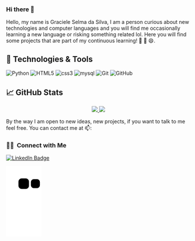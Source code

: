 

### Hi there 👋

Hello, my name is Graciele Selma da Silva, I am a person curious about new technologies and computer languages and you will find me occasionally learning a new language or risking something related lol. Here you will find some projects that are part of my continuous learning! 📘 📖 😄.


## 🔧 Technologies & Tools

<!-- ![C++](https://img.shields.io/badge/c++-%2300599C.svg?style=flat&logo=c%2B%2B&logoColor=white) 
![Java](https://img.shields.io/badge/Java-informational?style=flat&logo=java&logoColor=white&color=2bbc8a)
![PHP](https://img.shields.io/badge/php-%23777BB4.svg?style=flat&logo=php&logoColor=white)
![NodeJS](https://img.shields.io/badge/node.js-6DA55F?style=flat&logo=node.js&logoColor=white)
![Typescript](https://img.shields.io/badge/-Typescript-informational?style=flat&logo=typescript&logoColor=white&color=3178C6)
![JavaScript](https://img.shields.io/badge/-JavaScript-black?style=flat&logo=javascript)-->
![Python](https://img.shields.io/badge/Python-05122A?style=flat&logo=python)
![HTML5](https://img.shields.io/badge/-HTML5-E34F26?style=flat&logo=html5&logoColor=white)
![css3](https://img.shields.io/badge/CSS3-1572B6?style=flat&logo=css3)
![mysql](https://img.shields.io/badge/MySQL-00000F?style=flat&logo=mysql)
![Git](https://img.shields.io/badge/-Git-black?style=flat&logo=git)
![GitHub](https://img.shields.io/badge/-GitHub-181717?style=flat&logo=github)
<!-- ![Figma](https://img.shields.io/badge/figma-%23F24E1E.svg?style=flat&logo=figma&logoColor=white) -->
<!-- ![Express.js](https://img.shields.io/badge/express.js-%23404d59.svg?style=flat&logo=express&logoColor=%2361DAFB) -->
<!-- ![Linux](https://img.shields.io/badge/-Linux-informational?style=flat&logo=linux&logoColor=white&color=FCC624) -->


<!-- ## &#x1f4c8; GitHub Stats

<a href="https://github.com/gracielesilva/gracielesilva">
  <img align="center" src="https://github-readme-stats.vercel.app/api/top-langs/?username=gracielesilva&hide=java,html,tex&title_color=ffffff&text_color=c9cacc&icon_color=2bbc8a&bg_color=1d1f21&langs_count=3" />
</a>
<a href="https://github.com/gracielesilva/gracielesilva">
  <img align="center" src="https://github-readme-stats.vercel.app/api?username=gracielesilva&show_icons=true&line_height=27&count_private=true&title_color=ffffff&text_color=c9cacc&icon_color=2bbc8a&bg_color=1d1f21" alt="Martin's GitHub Stats" />
</a> -->
 
## &#x1f4c8; GitHub Stats


<div align="center">
  <a href="https://github.com/gracielesilva">
    <img height="178em" src="https://github-readme-stats.vercel.app/api?username=gracielesilva&show_icons=true&theme=gotham&include_all_commits=true&count_private=true"/>
    <img height="178em" src="https://github-readme-stats.vercel.app/api/top-langs/?username=gracielesilva&layout=compact&langs_count=5&theme=gotham"/>
  </a>
</div>



By the way I am open to new ideas, new projects, if you want to talk to me feel free. You can contact me at 📫:

### 🤝🏻 &nbsp;Connect with Me

[![LinkedIn Badge](https://img.shields.io/badge/GracieleSelma-informational?style=flat&logo=linkedin&logoColor=white&color=0D76A8)](https://br.linkedin.com/in/graciele-selma-3b1520157)

![ gracielesilva Eating away my contributions](https://github.com/gracielesilva/gracielesilva/blob/output/github-contribution-grid-snake.svg) 

<!--
**GracieleSilva/gracielesilva** is a ✨ _special_ ✨ repository because its `README.md` (this file) appears on your GitHub profile.

Here are some ideas to get you started:

- 🔭 I’m currently working on ...
- 🌱 I’m currently learning ...
- 👯 I’m looking to collaborate on ...
- 🤔 I’m looking for help with ...
- 💬 Ask me about ...
- 📫 How to reach me: ...
- 😄 Pronouns: ...
- ⚡ Fun fact: ...
-->
